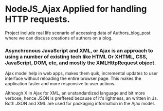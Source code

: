 # NodeJS_Ajax Applied for handling HTTP requests.
Project include real life scenario of accessing data of Authors_blog_post where we can discuss creations of authors on a blog.


### Asynchronous JavaScript and XML, or Ajax is an approach to using a number of existing tech like HTML Or XHTML, CSS, JavaScript, DOM, etc, and mostly the XMLHttpRequest object.

Ajax model help in web apps, makes them quik, incremental updates to user interface without reloading the entire browser page. This makes the application faster and more responsive to user actions.

Although X in Ajax for XML, an unstandardized language and bit more verbose, hence JSON is preffered because of it's lightness, an written in Js. Both JSON and XML are used for packaging information in the Ajax model.

